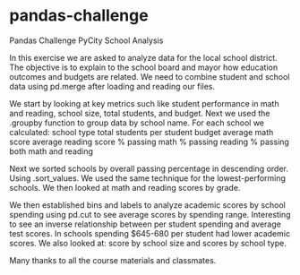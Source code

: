 # pandas-challenge

Pandas Challenge 
PyCity School Analysis

In this exercise we are asked to analyze data for the local school district. The objective is to explain to the school board and mayor how education outcomes and budgets are related. We need to combine student and school data using pd.merge after loading and reading our files.  

We start by looking at key metrics such like student performance in math and reading, school size, total students, and budget. Next we used the .groupby function to group data by school name. For each school we calculated: 
	school type
	total students
	per student budget
	average math score
	average reading score
	% passing math
	% passing reading
	% passing both math and reading

Next we sorted schools by overall passing percentage in descending order. Using .sort_values. We used the same technique for the lowest-performing schools. We then looked at math and reading scores by grade. 

We then established bins and labels to analyze academic scores by school spending using pd.cut to see average scores by spending range. Interesting to see an inverse relationship between per student spending and average test scores. In schools spending $645-680 per student had lower academic scores. We also looked at: score by school size and scores by school type. 

Many thanks to all the course materials and classmates.  
